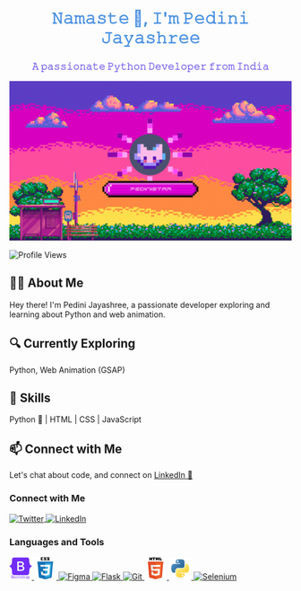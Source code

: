 <h1 align="center" style="color: #4A90E2;">𝙽𝚊𝚖𝚊𝚜𝚝𝚎 🙏, 𝙸'𝚖 𝙿𝚎𝚍𝚒𝚗𝚒 𝙹𝚊𝚢𝚊𝚜𝚑𝚛𝚎𝚎</h1>
<h3 align="center" style="color: #7B68EE;">𝙰 𝚙𝚊𝚜𝚜𝚒𝚘𝚗𝚊𝚝𝚎 𝙿𝚢𝚝𝚑𝚘𝚗 𝙳𝚎𝚟𝚎𝚕𝚘𝚙𝚎𝚛 𝚏𝚛𝚘𝚖 𝙸𝚗𝚍𝚒𝚊</h3>

<p align="center">
  <img src="Resource/Github_Intro.gif" alt="Intro GIF">
</p>

<p align="left">
  <img src="https://komarev.com/ghpvc/?username=pedinistar&label=Profile%20views&color=0e75b6&style=flat" alt="Profile Views">
</p>

<h2 align="left">👩‍💻 About Me</h2>
<p>
  Hey there! I'm Pedini Jayashree, a passionate developer exploring and learning about Python and web animation.
</p>

<h2 align="left">🔍 Currently Exploring</h2>
<p>Python, Web Animation (GSAP)</p>

<h2 align="left">🌱 Skills</h2>
<p>Python 🐍 | HTML | CSS | JavaScript</p>

<h2 align="left">📫 Connect with Me</h2>
<p>Let's chat about code, and connect on <a href="https://www.linkedin.com/in/pedini-jayashree/">LinkedIn 🌟</a></p>

<h3 align="left">Connect with Me</h3>
<p align="left">
  <a href="https://twitter.com/pedinijayashree" target="_blank">
    <img align="center" src="https://raw.githubusercontent.com/rahuldkjain/github-profile-readme-generator/master/src/images/icons/Social/twitter.svg" alt="Twitter" height="30" width="40" />
  </a>
  <a href="https://linkedin.com/in/pedinijayashree" target="_blank">
    <img align="center" src="https://raw.githubusercontent.com/rahuldkjain/github-profile-readme-generator/master/src/images/icons/Social/linked-in-alt.svg" alt="LinkedIn" height="30" width="40" />
  </a>
</p>

<h3 align="left">Languages and Tools</h3>
<p align="left">
  <a href="https://getbootstrap.com" target="_blank" rel="noreferrer">
    <img src="https://raw.githubusercontent.com/devicons/devicon/master/icons/bootstrap/bootstrap-plain-wordmark.svg" alt="Bootstrap" width="40" height="40" />
  </a>
  <a href="https://www.w3schools.com/css/" target="_blank" rel="noreferrer">
    <img src="https://raw.githubusercontent.com/devicons/devicon/master/icons/css3/css3-original-wordmark.svg" alt="CSS3" width="40" height="40" />
  </a>
  <a href="https://www.figma.com/" target="_blank" rel="noreferrer">
    <img src="https://www.vectorlogo.zone/logos/figma/figma-icon.svg" alt="Figma" width="40" height="40" />
  </a>
  <a href="https://flask.palletsprojects.com/" target="_blank" rel="noreferrer">
    <img src="https://www.vectorlogo.zone/logos/pocoo_flask/pocoo_flask-icon.svg" alt="Flask" width="40" height="40" />
  </a>
  <a href="https://git-scm.com/" target="_blank" rel="noreferrer">
    <img src="https://www.vectorlogo.zone/logos/git-scm/git-scm-icon.svg" alt="Git" width="40" height="40" />
  </a>
  <a href="https://www.w3.org/html/" target="_blank" rel="noreferrer">
    <img src="https://raw.githubusercontent.com/devicons/devicon/master/icons/html5/html5-original-wordmark.svg" alt="HTML5" width="40" height="40" />
  </a>
  <a href="https://www.python.org" target="_blank" rel="noreferrer">
    <img src="https://raw.githubusercontent.com/devicons/devicon/master/icons/python/python-original.svg" alt="Python" width="40" height="40" />
  </a>
  <a href="https://www.selenium.dev" target="_blank" rel="noreferrer">
    <img src="https://raw.githubusercontent.com/detain/svg-logos/780f25886640cef088af994181646db2f6b1a3f8/svg/selenium-logo.svg" alt="Selenium" width="40" height="40" />
  </a>
</p>

